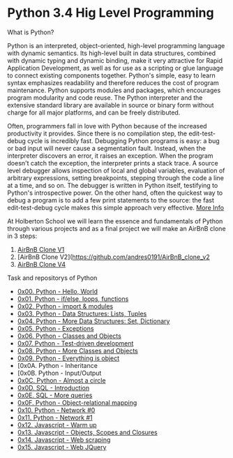 # Python 3.4 Hig Level Programming

What is Python?


Python is an interpreted, object-oriented, high-level programming language with dynamic semantics. Its high-level built in data structures, combined with dynamic typing and dynamic binding, make it very attractive for Rapid Application Development, as well as for use as a scripting or glue language to connect existing components together. Python's simple, easy to learn syntax emphasizes readability and therefore reduces the cost of program maintenance. Python supports modules and packages, which encourages program modularity and code reuse. The Python interpreter and the extensive standard library are available in source or binary form without charge for all major platforms, and can be freely distributed.

Often, programmers fall in love with Python because of the increased productivity it provides. Since there is no compilation step, the edit-test-debug cycle is incredibly fast. Debugging Python programs is easy: a bug or bad input will never cause a segmentation fault. Instead, when the interpreter discovers an error, it raises an exception. When the program doesn't catch the exception, the interpreter prints a stack trace. A source level debugger allows inspection of local and global variables, evaluation of arbitrary expressions, setting breakpoints, stepping through the code a line at a time, and so on. The debugger is written in Python itself, testifying to Python's introspective power. On the other hand, often the quickest way to debug a program is to add a few print statements to the source: the fast edit-test-debug cycle makes this simple approach very effective. [More Info](https://www.python.org/doc/essays/blurb/)

At Holberton School we will learn the essence and fundamentals of Python through various projects and as a final project we will make an AirBnB clone in 3 steps:
1. [AirBnB Clone V1](https://github.com/andres0191/AirBnB_clone)
2. [AirBnB Clone V2](https://github.com/andres0191/AirBnB_clone_v2
3. [AirBnB Clone V4](https://github.com/andres0191/AirBnB_clone_v4)

Task and repositorys of Python

- [0x00. Python - Hello, World](https://github.com/andres0191/holbertonschool-higher_level_programming/tree/master/0x00-python-hello_world)
- [0x01. Python - if/else, loops, functions ](https://github.com/andres0191/holbertonschool-higher_level_programming/tree/master/0x01-python-if_else_loops_functions)
- [ 0x02. Python - import & modules ](https://github.com/andres0191/holbertonschool-higher_level_programming/tree/master/0x02-python-import_modules)
- [0x03. Python - Data Structures: Lists, Tuples](https://github.com/andres0191/holbertonschool-higher_level_programming/tree/master/0x03-python-data_structures)
- [ 0x04. Python - More Data Structures: Set, Dictionary ](https://github.com/andres0191/holbertonschool-higher_level_programming/tree/master/0x04-python-more_data_structures)
- [0x05. Python - Exceptions ](https://github.com/andres0191/holbertonschool-higher_level_programming/tree/master/0x05-python-exceptions)
- [0x06. Python - Classes and Objects ](https://github.com/andres0191/holbertonschool-higher_level_programming/tree/master/0x06-python-classes)
- [0x07. Python - Test-driven development ](https://github.com/andres0191/holbertonschool-higher_level_programming/tree/master/0x07-python-test_driven_development)
- [0x08. Python - More Classes and Objects](https://github.com/andres0191/holbertonschool-higher_level_programming/tree/master/0x08-python-more_classes)
- [0x09. Python - Everything is object ](https://github.com/andres0191/holbertonschool-higher_level_programming/tree/master/0x09-python-everything_is_object)
- [0x0A. Python - Inheritance [](https://github.com/andres0191/holbertonschool-higher_level_programming/tree/master/0x0A-python-inheritance)
- [0x0B. Python - Input/Output [](https://github.com/andres0191/holbertonschool-higher_level_programming/tree/master/0x0B-python-input_output)
- [0x0C. Python - Almost a circle](https://github.com/andres0191/holbertonschool-higher_level_programming/tree/master/0x0C-python-almost_a_circle)
- [0x0D. SQL - Introduction](https://github.com/andres0191/holbertonschool-higher_level_programming/tree/master/0x0D-SQL_introduction)
- [0x0E. SQL - More queries ](https://github.com/andres0191/holbertonschool-higher_level_programming/tree/master/0x0E-SQL_more_queries)
- [0x0F. Python - Object-relational mapping](https://github.com/andres0191/holbertonschool-higher_level_programming/tree/master/0x0F-python-object_relational_mapping)
- [0x10. Python - Network #0 ](https://github.com/andres0191/holbertonschool-higher_level_programming/tree/master/0x10-python-network_0)
- [0x11. Python - Network #1 ](https://github.com/andres0191/holbertonschool-higher_level_programming/tree/master/0x11-python-network_1)
- [0x12. Javascript - Warm up ](https://github.com/andres0191/holbertonschool-higher_level_programming/tree/master/0x12-javascript-warm_up)
- [0x13. Javascript - Objects, Scopes and Closures ](https://github.com/andres0191/holbertonschool-higher_level_programming/tree/master/0x13-javascript_objects_scopes_closures)
- [0x14. Javascript - Web scraping ](https://github.com/andres0191/holbertonschool-higher_level_programming/tree/master/0x14-javascript-web_scraping)
- [0x15. Javascript - Web JQuery](https://github.com/andres0191/holbertonschool-higher_level_programming/tree/master/0x15-javascript-web_jquery)
